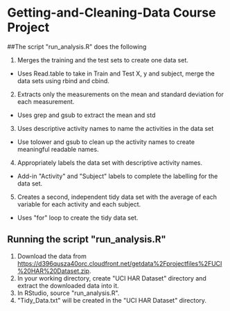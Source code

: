 Getting-and-Cleaning-Data Course Project
========================================

##The script "run_analysis.R" does the following
1. Merges the training and the test sets to create one data set.
  - Uses Read.table to take in Train and Test X, y and subject, merge the data sets using rbind and cbind.

2. Extracts only the measurements on the mean and standard deviation for each measurement.
  - Uses grep and gsub to extract the mean and std
  
3. Uses descriptive activity names to name the activities in the data set
  - Use tolower and gsub to clean up the activity names to create meaningful readable names.
  
4. Appropriately labels the data set with descriptive activity names.
  - Add-in "Activity" and "Subject" labels to complete the labelling for the data set.

5. Creates a second, independent tidy data set with the average of each variable for each activity and each subject.
  - Uses "for" loop to create the tidy data set.

## Running the script "run_analysis.R"
1. Download the data from https://d396qusza40orc.cloudfront.net/getdata%2Fprojectfiles%2FUCI%20HAR%20Dataset.zip.
2. In your working directory, create "UCI HAR Dataset" directory and extract the downloaded data into it.
3. In RStudio, source "run_analysis.R".
4. "Tidy_Data.txt" will be created in the "UCI HAR Dataset" directory.

